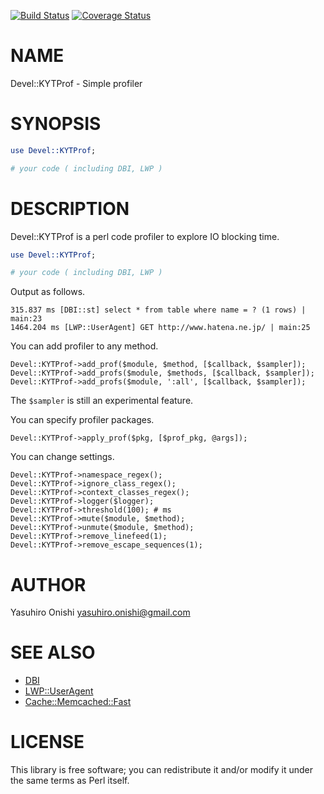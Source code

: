 [![Build Status](https://travis-ci.org/onishi/perl5-devel-kytprof.svg?branch=master)](https://travis-ci.org/onishi/perl5-devel-kytprof) [![Coverage Status](https://img.shields.io/coveralls/onishi/perl5-devel-kytprof/master.svg?style=flat)](https://coveralls.io/r/onishi/perl5-devel-kytprof?branch=master)
# NAME

Devel::KYTProf - Simple profiler

# SYNOPSIS

```perl
use Devel::KYTProf;

# your code ( including DBI, LWP )
```

# DESCRIPTION

Devel::KYTProf is a perl code profiler to explore IO blocking time.

```perl
use Devel::KYTProf;

# your code ( including DBI, LWP )
```

Output as follows.

```
315.837 ms [DBI::st] select * from table where name = ? (1 rows) | main:23
1464.204 ms [LWP::UserAgent] GET http://www.hatena.ne.jp/ | main:25
```

You can add profiler to any method.

```
Devel::KYTProf->add_prof($module, $method, [$callback, $sampler]);
Devel::KYTProf->add_profs($module, $methods, [$callback, $sampler]);
Devel::KYTProf->add_profs($module, ':all', [$callback, $sampler]);
```

The `$sampler` is still an experimental feature.

You can specify profiler packages.

```
Devel::KYTProf->apply_prof($pkg, [$prof_pkg, @args]);
```

You can change settings.

```
Devel::KYTProf->namespace_regex();
Devel::KYTProf->ignore_class_regex();
Devel::KYTProf->context_classes_regex();
Devel::KYTProf->logger($logger);
Devel::KYTProf->threshold(100); # ms
Devel::KYTProf->mute($module, $method);
Devel::KYTProf->unmute($module, $method);
Devel::KYTProf->remove_linefeed(1);
Devel::KYTProf->remove_escape_sequences(1);
```

# AUTHOR

Yasuhiro Onishi <yasuhiro.onishi@gmail.com>

# SEE ALSO

- [DBI](https://metacpan.org/pod/DBI)
- [LWP::UserAgent](https://metacpan.org/pod/LWP::UserAgent)
- [Cache::Memcached::Fast](https://metacpan.org/pod/Cache::Memcached::Fast)

# LICENSE

This library is free software; you can redistribute it and/or modify
it under the same terms as Perl itself.
